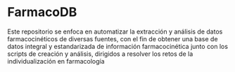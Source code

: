 # FarmacoDB
 Este repositorio se enfoca en automatizar la extracción y análisis de datos farmacocinéticos de diversas fuentes, con el fin de obtener una base de datos integral y estandarizada de información farmacocinética junto con los scripts de creación y análisis, dirigidos a resolver los retos de la individualización en farmacología
